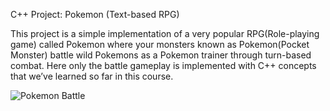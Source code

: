 C++ Project: Pokemon (Text-based RPG)

This project is a simple implementation of a very popular RPG(Role-playing game) called Pokemon where your monsters known as Pokemon(Pocket Monster) battle wild Pokemons as a Pokemon trainer through turn-based combat. Here only the battle gameplay is implemented with C++ concepts that we’ve learned so far in this course.

![Pokemon Battle](https://upload.wikimedia.org/wikipedia/en/thumb/f/f0/Pok%C3%A9mon_FireRed_first_battle.png/220px-Pok%C3%A9mon_FireRed_first_battle.png)
